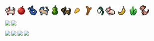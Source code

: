 <img src="luvui.png" width=32/> <img src="apple.png" width=32/> <img src="scarf.png" width=32/> <img src="aris.png" width=32/> <img src="pear.png" width=32/> <img src="bastet.png" width=32/> <img src="reviver_seed.png" width=32/> <img src="twig.png" width=32/> <img src="purefruit.png" width=32/> <img src="luvui-sleep.png" width=32/> <img src="pepper.png" width=32/> <img src="aloe.png" width=32/> <img src="kangaroo.h.png" width=32/>

<img src="https://github-readme-stats.vercel.app/api?username=eievui5&custom_title=Evie&show_icons=true&theme=omni&hide_border=true&border_radius=10&hide_rank=true" height=180/> <img src="https://github-readme-stats.vercel.app/api/top-langs/?username=eievui5&langs_count=4&layout=compact&theme=omni&hide_border=true&border_radius=10&exclude_repo=kirbydreamland2,kdl-dx" height=180/>

<img src="https://github.com/eievui5/esprit/assets/14899090/3c3cd93b-a5e5-4717-8e7a-60533293bd12" width=24%/> <img src="https://github.com/eievui5/esprit/assets/14899090/7df06aa4-ed79-461e-b67c-10ed729d785a" width=24%/> <img src="https://github.com/eievui5/esprit/assets/14899090/22f68f8d-a4c8-4374-a075-7fefc2aa25b3" width=24%/> <img src="https://github.com/eievui5/esprit/assets/14899090/d18b33f1-30b9-49ad-8144-8c27dba94990" width=24%/>
